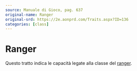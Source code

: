 ```yaml
---
source: Manuale di Gioco, pag. 637
original-name: Ranger
original-srd: https://2e.aonprd.com/Traits.aspx?ID=136
categories: [class]
---
```


# Ranger

Questo tratto indica le capacità legate alla classe del
[ranger](/classi/ranger).
